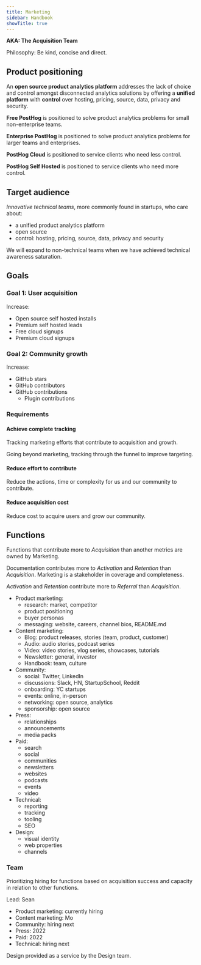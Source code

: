 ```yaml
---
title: Marketing
sidebar: Handbook
showTitle: true
---
```


**AKA: The Acquisition Team**

Philosophy: Be kind, concise and direct.


## Product positioning

An **open source product analytics platform** addresses the lack of choice and control amongst disconnected analytics solutions by offering a **unified platform** with **control** over hosting, pricing, source, data, privacy and security.

**Free PostHog** is positioned to solve product analytics problems for small non-enterprise teams.

**Enterprise PostHog** is positioned to solve product analytics problems for larger teams and enterprises.

**PostHog Cloud** is positioned to service clients who need less control.

**PostHog Self Hosted** is positioned to service clients who need more control.


## Target audience

*Innovative technical teams*, more commonly found in startups, who care about:

- a unified product analytics platform
- open source
- control: hosting, pricing, source, data, privacy and security

We will expand to non-technical teams when we have achieved technical awareness saturation.


## Goals

### Goal 1: User acquisition

Increase:

- Open source self hosted installs
- Premium self hosted leads
- Free cloud signups
- Premium cloud signups

### Goal 2: Community growth

Increase:

- GitHub stars
- GitHub contributors
- GitHub contributions
  - Plugin contributions

### Requirements

#### Achieve complete tracking

Tracking marketing efforts that contribute to acquisition and growth.

Going beyond marketing, tracking through the funnel to improve targeting.

#### Reduce effort to contribute

Reduce the actions, time or complexity for us and our community to contribute.

#### Reduce acquisition cost

Reduce cost to acquire users and grow our community.


## Functions

Functions that contribute more to *Acquisition* than another metrics are owned by Marketing.

Documentation contributes more to *Activation* and *Retention* than *Acquisition*. Marketing is a stakeholder in coverage and completeness.

*Activation* and *Retention* contribute more to *Referral* than *Acquisition*.

- Product marketing:
  - research: market, competitor
  - product positioning
  - buyer personas
  - messaging: website, careers, channel bios, README.md
- Content marketing:
  - Blog: product releases, stories (team, product, customer)
  - Audio: audio stories, podcast series
  - Video: video stories, vlog series, showcases, tutorials
  - Newsletter: general, investor
  - Handbook: team, culture
- Community:
  - social: Twitter, LinkedIn
  - discussions: Slack, HN, StartupSchool, Reddit
  - onboarding: YC startups
  - events: online, in-person
  - networking: open source, analytics
  - sponsorship: open source
- Press:
  - relationships
  - announcements
  - media packs
- Paid:
  - search
  - social
  - communities
  - newsletters
  - websites
  - podcasts
  - events
  - video
- Technical:
  - reporting
  - tracking
  - tooling
  - SEO
- Design:
  - visual identity
  - web properties
  - channels

### Team

Prioritizing hiring for functions based on acquisition success and capacity in relation to other functions.

Lead: Sean

- Product marketing: currently hiring
- Content marketing: Mo
- Community: hiring next
- Press: 2022
- Paid: 2022
- Technical: hiring next

Design provided as a service by the Design team.
